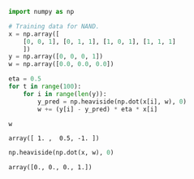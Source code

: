 

```python
import numpy as np

# Training data for NAND.
x = np.array([
    [0, 0, 1], [0, 1, 1], [1, 0, 1], [1, 1, 1]
    ])
y = np.array([0, 0, 0, 1])
w = np.array([0.0, 0.0, 0.0])

eta = 0.5
for t in range(100):
    for i in range(len(y)):
        y_pred = np.heaviside(np.dot(x[i], w), 0)
        w += (y[i] - y_pred) * eta * x[i]
```


```python
w
```




    array([ 1. ,  0.5, -1. ])




```python
np.heaviside(np.dot(x, w), 0)
```




    array([0., 0., 0., 1.])


